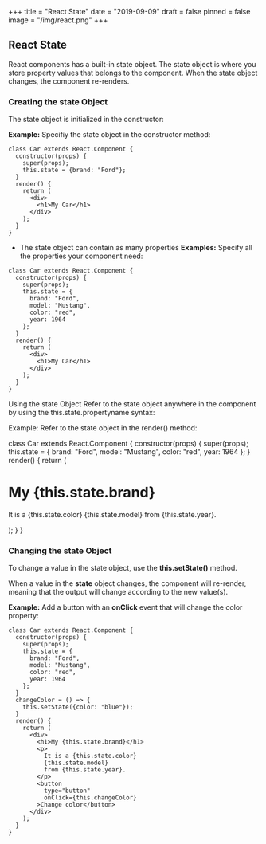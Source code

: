 +++
title = "React State"
date = "2019-09-09"
draft = false
pinned = false
image = "/img/react.png"
+++
## React State
React components has a built-in state object.
The state object is where you store property values that belongs to the component.
When the state object changes, the component re-renders.

### Creating the state Object
The state object is initialized in the constructor:

**Example:**
    Specifiy the state object in the constructor method:
~~~
class Car extends React.Component {
  constructor(props) {
    super(props);
    this.state = {brand: "Ford"};
  }
  render() {
    return (
      <div>
        <h1>My Car</h1>
      </div>
    );
  }
}
~~~
* The state object can contain as many properties
**Examples:**
Specify all the properties your component need:
~~~
class Car extends React.Component {
  constructor(props) {
    super(props);
    this.state = {
      brand: "Ford",
      model: "Mustang",
      color: "red",
      year: 1964
    };
  }
  render() {
    return (
      <div>
        <h1>My Car</h1>
      </div>
    );
  }
}
~~~

Using the state Object
Refer to the state object anywhere in the component by using the this.state.propertyname syntax:

Example:
Refer to the state object in the render() method:

class Car extends React.Component {
  constructor(props) {
    super(props);
    this.state = {
      brand: "Ford",
      model: "Mustang",
      color: "red",
      year: 1964
    };
  }
  render() {
    return (
      <div>
        <h1>My {this.state.brand}</h1>
        <p>
          It is a {this.state.color}
          {this.state.model}
          from {this.state.year}.
        </p>
      </div>
    );
  }
}
 
### Changing the state Object
To change a value in the state object, use the **this.setState()** method.

When a value in the **state** object changes, the component will re-render, meaning that the output will change according to the new value(s).

**Example:**
Add a button with an **onClick** event that will change the color property:

~~~
class Car extends React.Component {
  constructor(props) {
    super(props);
    this.state = {
      brand: "Ford",
      model: "Mustang",
      color: "red",
      year: 1964
    };
  }
  changeColor = () => {
    this.setState({color: "blue"});
  }
  render() {
    return (
      <div>
        <h1>My {this.state.brand}</h1>
        <p>
          It is a {this.state.color}
          {this.state.model}
          from {this.state.year}.
        </p>
        <button
          type="button"
          onClick={this.changeColor}
        >Change color</button>
      </div>
    );
  }
}
~~~